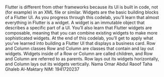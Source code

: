 Flutter is different from other frameworks because its UI is built in code, not (for example) in an XML file or similar. Widgets are the basic building blocks of a Flutter UI. As you progress through this codelab, you’ll learn that almost everything in Flutter is a widget. A widget is an immutable object that describes a specific part of a UI. You’ll also learn that Flutter widgets are composable, meaning that you can combine existing widgets to make more sophisticated widgets. At the end of this codelab, you’ll get to apply what you’ve learned into building a Flutter UI that displays a business card.
Row and Column classes
Row and Column are classes that contain and lay out widgets. Widgets inside of a Row or Column are called children, and Row and Column are referred to as parents. Row lays out its widgets horizontally, and Column lays out its widgets vertically.
Nama Omar Abdul Raoof Taha Ghaleb Al-Maktary NIM: 1941720237
